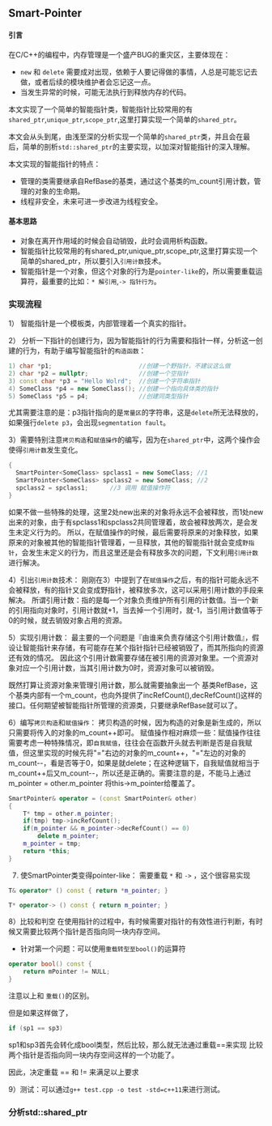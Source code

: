 ## Smart-Pointer
#### 引言
在C/C++的编程中，内存管理是一个盛产BUG的重灾区，主要体现在：
* `new` 和 `delete` 需要成对出现，依赖于人要记得做的事情，人总是可能忘记去做，或者后续的模块维护者会忘记这一点。
* 当发生异常的时候，可能无法执行到释放内存的代码。

本文实现了一个简单的智能指针类，智能指针比较常用的有`shared_ptr`,`unique_ptr`,`scope_ptr`,这里打算实现一个简单的`shared_ptr`。

本文会从头到尾，由浅至深的分析实现一个简单的`shared_ptr`类，并且会在最后，简单的剖析`std::shared_ptr`的主要实现，以加深对智能指针的深入理解。

本文实现的智能指针的特点：
* 管理的类需要继承自RefBase的基类，通过这个基类的m_count引用计数，管理的对象的生命期。
* 线程非安全，未来可进一步改进为线程安全。

#### 基本思路
* 对象在离开作用域的时候会自动销毁，此时会调用析构函数。
* 智能指针比较常用的有shared_ptr,unique_ptr,scope_ptr,这里打算实现一个简单的shared_ptr，所以要引入`引用计数`技术。
* 智能指针是一个对象，但这个对象的行为是`pointer-like`的，所以需要重载运算符，最重要的比如：`* 解引用`,`-> 指针行为`。

### 实现流程
1） 智能指针是一个模板类，内部管理着一个真实的指针。

2） 分析一下指针的创建行为，因为智能指针的行为需要和指针一样，分析这一创建的行为，有助于编写智能指针的`构造函数`：
```cpp
1) char *p1;                        //创建一个野指针，不建议这么做
2) char *p2 = nullptr;              //创建一个空指针
3) const char *p3 = "Hello Wolrd";  //创建一个字符串指针
4) SomeClass *p4 = new SomeClass(); //创建一个指向具体类的指针
5) SomeClass *p5 = p4;              //创建同类型指针
```
尤其需要注意的是：p3指针指向的是`常量区`的字符串，这是`delete`所无法释放的，如果强行`delete p3`，会出现`segmentation fault`。

3）需要特别注意`拷贝构造`和`赋值操作`的编写，因为在`shared_ptr`中，这两个操作会使得`引用计数`发生变化。
```cpp
{  
  SmartPointer<SomeClass> spclass1 = new SomeClass; //1
  SmartPointer<SomeClass> spclass2 = new SomeClass; //2
  spclass2 = spclass1;      //3 调用 赋值操作符
}
```
如果不做一些特殊的处理，这里2处new出来的对象将永远不会被释放，而1处new出来的对象，由于有spclass1和spclass2共同管理着，故会被释放两次，是会发生未定义行为的。
所以，在赋值操作的时候，最后需要将原来的对象释放，如果原来的对象被其他的智能指针管理着，一旦释放，其他的智能指针就会变成`野指针`，会发生未定义的行为，而且这里还是会有释放多次的问题，下文利用`引用计数`进行解决。

4）引出`引用计数`技术：
刚刚在3）中提到了在`赋值操作`之后，有的指针可能永远不会被释放，有的指针又会变成野指针，被释放多次，这可以采用引用计数的手段来解决。
所谓引用计数：指的是每一个对象负责维护所有引用的计数值。当一个新的引用指向对象时，引用计数就+1，当去掉一个引用时，就-1，当引用计数值等于0的时候，就去销毁对象占用的资源。

5）实现引用计数：
最主要的一个问题是『由谁来负责存储这个引用计数值』，假设让智能指针来存储，有可能存在某个指针指针已经被销毁了，而其所指向的资源还有效的情况。
因此这个引用计数需要存储在被引用的资源对象里。一个资源对象对应一个引用计数，当其引用计数为0时，资源对象可以被销毁。

既然打算让资源对象来管理引用计数，那么就需要抽象出一个 基类RefBase，这个基类内部有一个m_count，也向外提供了incRefCount(),decRefCount()这样的接口。任何期望被智能指针所管理的资源类，只要继承RefBase就可以了。

6）编写`拷贝构造`和`赋值操作`：
拷贝构造的时候，因为构造的对象是新生成的，所以只需要将传入的对象的m_count++即可。
赋值操作相对麻烦一些：赋值操作往往需要考虑一种特殊情况，即`自我赋值`，往往会在函数开头就去判断是否是自我赋值，但这里实现的时候先将"="右边的对象的m_count++，"="左边的对象的m_count--，看是否等于0，如果是就delete；在这种逻辑下，自我赋值就相当于m_count++后又m_count--，所以还是正确的。需要注意的是，不能马上通过m_pointer = other.m_pointer 将this->m_pointer给覆盖了。
```cpp
SmartPointer& operator = (const SmartPointer& other)
{
    T* tmp = other.m_pointer;
    if(tmp) tmp->incRefCount();
    if(m_pointer && m_pointer->decRefCount() == 0) 
        delete m_pointer;
    m_pointer = tmp;
    return *this;
}
```

7) 使SmartPointer类变得pointer-like：
需要重载 `*` 和 `->` ，这个很容易实现
```cpp
T& operator* () const { return *m_pointer; }

T* operator-> () const { return m_pointer; }
```

8）比较和判空
在使用指针的过程中，有时候需要对指针的有效性进行判断，有时候又需要比较两个指针是否指向同一块内存空间。
* 针对第一个问题：可以使用`重载转型至bool()`的运算符
```cpp
operator bool() const {
    return mPointer != NULL;
}
```
注意以上和 `重载()`的区别。

但是如果这样做了，
```cpp
if (sp1 == sp3)
```
sp1和sp3首先会转化成bool类型，然后比较，那么就无法通过重载==来实现 比较两个指针是否指向同一块内存空间这样的一个功能了。

因此，决定重载 == 和 != 来满足以上要求


9）测试：可以通过`g++ test.cpp -o test -std=c++11`来进行测试。

### 分析std::shared_ptr









